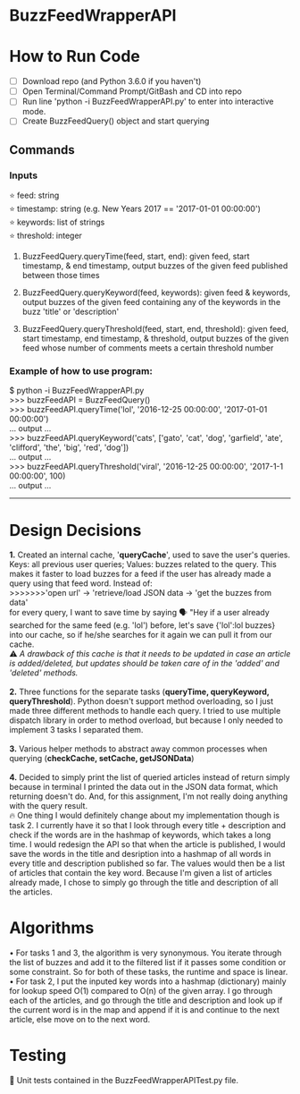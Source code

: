 # BuzzFeedWrapperAPI
# How to Run Code
- [ ] Download repo (and Python 3.6.0 if you haven't)
- [ ] Open Terminal/Command Prompt/GitBash and CD into repo
- [ ] Run line 'python -i BuzzFeedWrapperAPI.py' to enter into interactive mode.
- [ ] Create BuzzFeedQuery() object and start querying

## Commands 
### Inputs
:star: feed: string
<br/>:star: timestamp: string (e.g. New Years 2017 == '2017-01-01 00:00:00')
<br/>:star: keywords: list of strings
<br/>:star: threshold: integer

1. BuzzFeedQuery.queryTime(feed, start, end): given feed, start timestamp, & end timestamp, output buzzes of the given feed published between those times

2. BuzzFeedQuery.queryKeyword(feed, keywords): given feed & keywords, output buzzes of the given feed containing any of the keywords in the buzz 'title' or 'description'
 
3. BuzzFeedQuery.queryThreshold(feed, start, end, threshold): given feed, start timestamp, end timestamp, & threshold, output buzzes of the given feed whose number of comments meets a certain threshold number

### Example of how to use program:
$ python -i BuzzFeedWrapperAPI.py
<br/>>>> buzzFeedAPI = BuzzFeedQuery()
<br/>>>> buzzFeedAPI.queryTime('lol', '2016-12-25 00:00:00', '2017-01-01 00:00:00')
<br/>... output ...
<br/>>>> buzzFeedAPI.queryKeyword('cats', ['gato', 'cat', 'dog', 'garfield', 'ate', 'clifford', 'the', 'big', 'red', 'dog'])
<br/>... output ...
<br/>>>> buzzFeedAPI.queryThreshold('viral', '2016-12-25 00:00:00', '2017-1-1 00:00:00', 100)
<br/>... output ...
- - - -

# Design Decisions
__1.__ Created an internal cache, '__queryCache__', used to save the user's queries. Keys: all previous user queries; Values: buzzes related to the query. This makes it faster to load buzzes for a feed if the user has already made a query using that feed word. Instead of:
<br /> >>>>>>>'open url' -> 'retrieve/load JSON data -> 'get the buzzes from data' 
<br /> for every query, I want to save time by saying :speaking_head: "Hey if a user already searched for the same feed (e.g. 'lol') before, let's save {'lol':lol buzzes} into our cache, so if he/she searches for it again we can pull it from our cache. 
<br />:warning: *A drawback of this cache is that it needs to be updated in case an article is added/deleted, but updates should be taken care of in the 'added' and 'deleted' methods.*
<br/><br/>__2.__ Three functions for the separate tasks (__queryTime, queryKeyword, queryThreshold__). Python doesn't support method overloading, so I just made three different methods to handle each query. I tried to use multiple dispatch library in order to method overload, but because I only needed to implement 3 tasks I separated them.
<br/><br/>__3.__ Various helper methods to abstract away common processes when querying (__checkCache, setCache, getJSONData__)
<br/><br/>__4.__ Decided to simply print the list of queried articles instead of return simply because in terminal I printed the data out in the JSON data format, which returning doesn't do. And, for this assignment, I'm not really doing anything with the query result.
<br/>:fire: One thing I would definitely change about my implementation though is task 2. I currently have it so that I look through every title + description and check if the words are in the hashmap of keywords, which takes a long time. I would redesign the API so that when the article is published, I would save the words in the title and desription into a hashmap of all words in every title and description published so far. The values would then be a list of articles that contain the key word. Because I'm given a list of articles already made, I chose to simply go through the title and description of all the articles.

# Algorithms
• For tasks 1 and 3, the algorithm is very synonymous. You iterate through the list of buzzes and add it to the filtered list if it passes some condition or some constraint. So for both of these tasks, the runtime and space is linear.
<br/>• For task 2, I put the inputed key words into a hashmap (dictionary) mainly for lookup speed O(1) compared to O(n) of the given array. I go through each of the articles, and go through the title and description and look up if the current word is in the map and append if it is and continue to the next article, else move on to the next word.

# Testing
:microscope: Unit tests contained in the BuzzFeedWrapperAPITest.py file.
